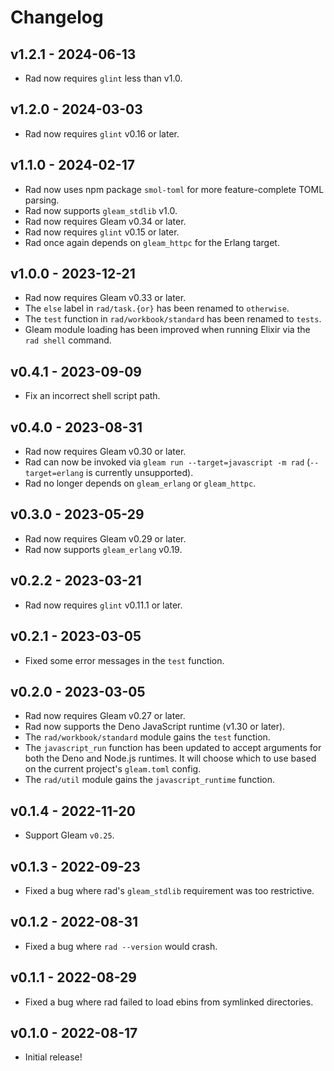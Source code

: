 # Changelog

## v1.2.1 - 2024-06-13

- Rad now requires `glint` less than v1.0.

## v1.2.0 - 2024-03-03

- Rad now requires `glint` v0.16 or later.

## v1.1.0 - 2024-02-17

- Rad now uses npm package `smol-toml` for more feature-complete TOML parsing.
- Rad now supports `gleam_stdlib` v1.0.
- Rad now requires Gleam v0.34 or later.
- Rad now requires `glint` v0.15 or later.
- Rad once again depends on `gleam_httpc` for the Erlang target.

## v1.0.0 - 2023-12-21

- Rad now requires Gleam v0.33 or later.
- The `else` label in `rad/task.{or}` has been renamed to `otherwise`.
- The `test` function in `rad/workbook/standard` has been renamed to `tests`.
- Gleam module loading has been improved when running Elixir via the `rad shell`
  command.

## v0.4.1 - 2023-09-09

- Fix an incorrect shell script path.

## v0.4.0 - 2023-08-31

- Rad now requires Gleam v0.30 or later.
- Rad can now be invoked via `gleam run --target=javascript -m rad`
  (`--target=erlang` is currently unsupported).
- Rad no longer depends on `gleam_erlang` or `gleam_httpc`.

## v0.3.0 - 2023-05-29

- Rad now requires Gleam v0.29 or later.
- Rad now supports `gleam_erlang` v0.19.

## v0.2.2 - 2023-03-21

- Rad now requires `glint` v0.11.1 or later.

## v0.2.1 - 2023-03-05

- Fixed some error messages in the `test` function.

## v0.2.0 - 2023-03-05

- Rad now requires Gleam v0.27 or later.
- Rad now supports the Deno JavaScript runtime (v1.30 or later).
- The `rad/workbook/standard` module gains the `test` function.
- The `javascript_run` function has been updated to accept arguments for both
  the Deno and Node.js runtimes. It will choose which to use based on the
  current project's `gleam.toml` config.
- The `rad/util` module gains the `javascript_runtime` function.

## v0.1.4 - 2022-11-20

- Support Gleam `v0.25`.

## v0.1.3 - 2022-09-23

- Fixed a bug where rad's `gleam_stdlib` requirement was too restrictive.

## v0.1.2 - 2022-08-31

- Fixed a bug where `rad --version` would crash.

## v0.1.1 - 2022-08-29

- Fixed a bug where rad failed to load ebins from symlinked directories.

## v0.1.0 - 2022-08-17

- Initial release!
